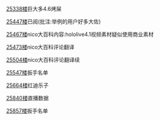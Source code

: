 [25338楼](https://bbs.nga.cn/read.php?tid=25842567&page=1267#l25338)巨大多4.6烤屎

[25447楼](https://bbs.nga.cn/read.php?tid=25842567&page=1273#l25447)已阅(批注:举例的用户好多大佐)

[25467楼](https://bbs.nga.cn/read.php?tid=25842567&page=1274#l25467)nico大百科内容:hololive4.1视频素材疑似使用商业素材

[25473楼](https://bbs.nga.cn/read.php?tid=25842567&page=1274#l25473)nico大百科评论翻译

[25504楼](https://bbs.nga.cn/read.php?tid=25842567&page=1276#l25504)nico大百科评论翻译续

[25547楼](https://bbs.nga.cn/read.php?tid=25842567&page=1278#l25547)扳手名单

[25664楼](https://bbs.nga.cn/read.php?tid=25842567&page=1284#l25664)红迪乐子

[25840楼](https://bbs.nga.cn/read.php?tid=25842567&page=1293#l25840)直播数据

[25857楼](https://bbs.nga.cn/read.php?tid=25842567&page=1293#l25857)扳手名单